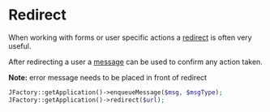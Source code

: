 # Redirect #

When working with forms or user specific actions a [redirect](http://api.joomla.org/cms-3/classes/JApplicationWeb.html#method_redirect) is often very useful.

After redirecting a user a [message](http://docs.joomla.org/Display_error_messages_and_notices) can be used to confirm any action taken. 

**Note:** error message needs to be placed in front of redirect
``` php
JFactory::getApplication()->enqueueMessage($msg, $msgType);
JFactory::getApplication()->redirect($url);
```



